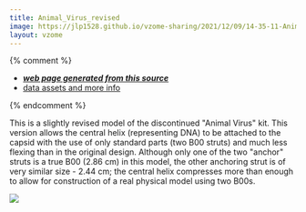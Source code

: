 ```yaml
---
title: Animal_Virus_revised
image: https://jlp1528.github.io/vzome-sharing/2021/12/09/14-35-11-Animal_Virus_revised/Animal_Virus_revised.png
layout: vzome
---
```


{% comment %}
 - [***web page generated from this source***][post]
 - [data assets and more info][github]

[post]: <https://jlp1528.github.io/vzome-sharing/2021/12/09/Animal_Virus_revised-14-35-11.html>
[github]: <https://github.com/jlp1528/vzome-sharing/tree/main/2021/12/09/14-35-11-Animal_Virus_revised/>
{% endcomment %}

<p>This is a slightly revised model of the discontinued "Animal Virus" kit. This version allows the central helix (representing DNA) to be attached to the capsid with the use of only standard parts (two B00 struts) and much less flexing than in the original design. Although only one of the two "anchor" struts is a true B00 (2.86 cm) in this model, the other anchoring strut is of very similar size - 2.44 cm; the central helix compresses more than enough to allow for construction of a real physical model using two B00s.</p>

<vzome-viewer style="width: 100%; height: 65vh;"
       src="https://jlp1528.github.io/vzome-sharing/2021/12/09/14-35-11-Animal_Virus_revised/Animal_Virus_revised.vZome" >
  <img src="https://jlp1528.github.io/vzome-sharing/2021/12/09/14-35-11-Animal_Virus_revised/Animal_Virus_revised.png" />
</vzome-viewer>
